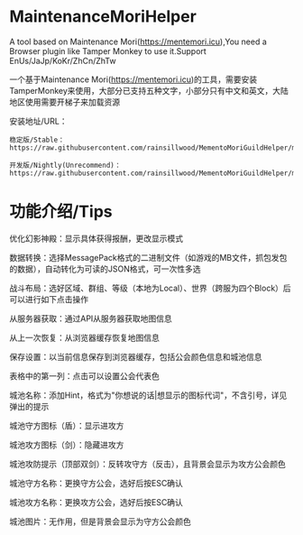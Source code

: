 # MaintenanceMoriHelper
 A tool based on Maintenance Mori(https://mentemori.icu),You need a Browser plugin like Tamper Monkey to use it.Support EnUs/JaJp/KoKr/ZhCn/ZhTw
 
 一个基于Maintenance Mori(https://mentemori.icu)的工具，需要安装TamperMonkey来使用，大部分已支持五种文字，小部分只有中文和英文，大陆地区使用需要开梯子来加载资源

 安装地址/URL：
 
    稳定版/Stable：https://raw.githubusercontent.com/rainsillwood/MementoMoriGuildHelper/main/dist/GuildHelper.user.js
    
    开发版/Nightly(Unrecommend)：https://raw.githubusercontent.com/rainsillwood/MementoMoriGuildHelper/main/extend/GuildHelper.user.js

# 功能介绍/Tips
 优化幻影神殿：显示具体获得报酬，更改显示模式

 数据转换：选择MessagePack格式的二进制文件（如游戏的MB文件，抓包发包的数据），自动转化为可读的JSON格式，可一次性多选
 
 战斗布局：选好区域、群组、等级（本地为Local）、世界（跨服为四个Block）后可以进行如下点击操作
 
   从服务器获取：通过API从服务器获取地图信息
   
   从上一次恢复：从浏览器缓存恢复地图信息

   保存设置：以当前信息保存到浏览器缓存，包括公会颜色信息和城池信息

   表格中的第一列：点击可以设置公会代表色

   城池名称：添加Hint，格式为"你想说的话|想显示的图标代词"，不含引号，详见弹出的提示

   城池守方图标（盾）：显示进攻方

   城池攻方图标（剑）：隐藏进攻方

   城池攻防提示（顶部双剑）：反转攻守方（反击），且背景会显示为攻方公会颜色

   城池守方名称：更换守方公会，选好后按ESC确认

   城池攻方名称：更换攻方公会，选好后按ESC确认

   城池图片：无作用，但是背景会显示为守方公会颜色
